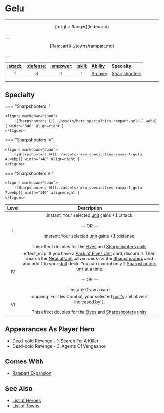 # Gelu

___
<p style="text-align: center;" markdown>[:might: Ranger](index.md)</p>
___
<p style="text-align: center;" markdown>[Rampart](../towns/rampart.md)</p>
___

| [:attack:](../statistics/attack.md) | [:defense:](../statistics/defense.md) | [:empower:](../statistics/power.md) | [:skill:](../statistics/knowledge.md) | [Ability](../abilities/index.md) | Specialty |
| :---: | :---: | :---: | :---: | :--- | :--- |
| 1 | 3 | 1 | 1 | [Archery](../abilities/archery.md) | [Sharpshooters](#specialty) |

___


## Specialty

=== "Sharpshooters Ⅰ"

    <figure markdown="span">
        ![Sharpshooters Ⅰ](../assets/hero_specialties-rampart-gelu-1.webp){ width="340" align=right }
    </figure>

=== "Sharpshooters Ⅳ"

    <figure markdown="span">
        ![Sharpshooters Ⅳ](../assets/hero_specialties-rampart-gelu-4.webp){ width="340" align=right }
    </figure>

=== "Sharpshooters Ⅵ"

    <figure markdown="span">
        ![Sharpshooters Ⅵ](../assets/hero_specialties-rampart-gelu-7.webp){ width="340" align=right }
    </figure>


| Level | Description |
| :---: | :---: |
| Ⅰ | :instant: Your selected [unit](../units/index.md) gains +1 :attack:<br><br>— OR —<br><br>:instant: Your selected [unit](../units/index.md) gains +1 :defense:<br><br>This effect doubles for the [Elves](../units/elves.md) and [Sharpshooters units](../units/sharpshooters.md). |
| Ⅳ | :effect_map: If you have a [Pack of Elves Unit](../units/elves.md) card, discard it. Then, search the [Neutral Unit](../units/index.md) :silver: deck for the [Sharpshooters](../units/sharpshooters.md) card and add it to your [Unit](../units/index.md) deck. You can control only 1 [Sharpshooters](../units/sharpshooters.md) [unit](../units/index.md) at a time.<br><br>— OR —<br><br>:instant: Draw a card. |
| Ⅵ | :ongoing: For this Combat, your selected [unit's](../units/index.md) :initiative: is increased by 2.<br><br>This effect doubles for the [Elves](../units/elves.md) and [Sharpshooters units](../units/sharpshooters.md). |


## Appearances As Player Hero

- Dead-cold Revenge - 1. Search For A Killer
- Dead-cold Revenge - 3. Agents Of Vengeance


## Comes With

- [Rampart Expansion](../content.md)


## See Also

- [List of Heroes](index.md)
- [List of Towns](../towns/index.md)
